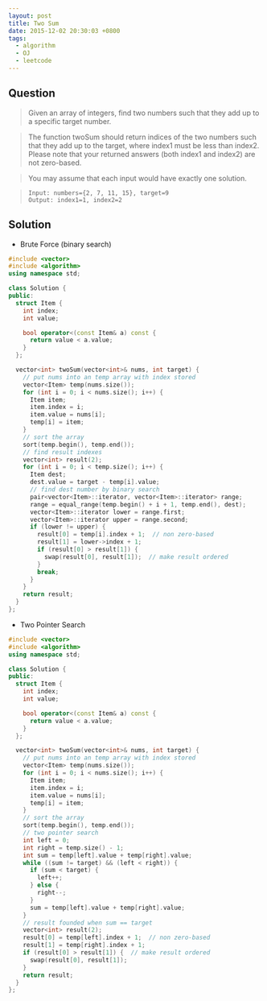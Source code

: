 ```yaml
---
layout: post
title: Two Sum
date: 2015-12-02 20:30:03 +0800
tags:
  - algorithm
  - OJ
  - leetcode
---
```


Question
--------

> Given an array of integers, find two numbers such that they add up to a
  specific target number.

> The function twoSum should return indices of the two numbers such that they
  add up to the target, where index1 must be less than index2. Please note that
  your returned answers (both index1 and index2) are not zero-based.

> You may assume that each input would have exactly one solution.

>     Input: numbers={2, 7, 11, 15}, target=9
>     Output: index1=1, index2=2

Solution
--------
* Brute Force (binary search)

```cpp
#include <vector>
#include <algorithm>
using namespace std;

class Solution {
public:
  struct Item {
    int index;
    int value;

    bool operator<(const Item& a) const {
      return value < a.value;
    }
  };

  vector<int> twoSum(vector<int>& nums, int target) {
    // put nums into an temp array with index stored
    vector<Item> temp(nums.size());
    for (int i = 0; i < nums.size(); i++) {
      Item item;
      item.index = i;
      item.value = nums[i];
      temp[i] = item;
    }
    // sort the array
    sort(temp.begin(), temp.end());
    // find result indexes
    vector<int> result(2);
    for (int i = 0; i < temp.size(); i++) {
      Item dest;
      dest.value = target - temp[i].value;
      // find dest number by binary search
      pair<vector<Item>::iterator, vector<Item>::iterator> range;
      range = equal_range(temp.begin() + i + 1, temp.end(), dest);
      vector<Item>::iterator lower = range.first;
      vector<Item>::iterator upper = range.second;
      if (lower != upper) {
        result[0] = temp[i].index + 1;  // non zero-based
        result[1] = lower->index + 1;
        if (result[0] > result[1]) {
          swap(result[0], result[1]);  // make result ordered
        }
        break;
      }
    }
    return result;
  }
};
```

* Two Pointer Search

```cpp
#include <vector>
#include <algorithm>
using namespace std;

class Solution {
public:
  struct Item {
    int index;
    int value;

    bool operator<(const Item& a) const {
      return value < a.value;
    }
  };

  vector<int> twoSum(vector<int>& nums, int target) {
    // put nums into an temp array with index stored
    vector<Item> temp(nums.size());
    for (int i = 0; i < nums.size(); i++) {
      Item item;
      item.index = i;
      item.value = nums[i];
      temp[i] = item;
    }
    // sort the array
    sort(temp.begin(), temp.end());
    // two pointer search
    int left = 0;
    int right = temp.size() - 1;
    int sum = temp[left].value + temp[right].value;
    while ((sum != target) && (left < right)) {
      if (sum < target) {
        left++;
      } else {
        right--;
      }
      sum = temp[left].value + temp[right].value;
    }
    // result founded when sum == target
    vector<int> result(2);
    result[0] = temp[left].index + 1;  // non zero-based
    result[1] = temp[right].index + 1;
    if (result[0] > result[1]) {  // make result ordered
      swap(result[0], result[1]);
    }
    return result;
  }
};
```

